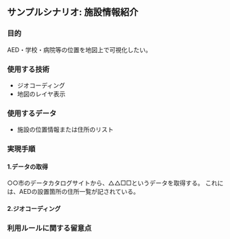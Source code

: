 ﻿## サンプルシナリオ: 施設情報紹介

### 目的
AED・学校・病院等の位置を地図上で可視化したい。

### 使用する技術

* ジオコーディング
* 地図のレイヤ表示

### 使用するデータ

* 施設の位置情報または住所のリスト

### 実現手順

#### 1.データの取得 
○○市のデータカタログサイトから、△△□□というデータを取得する。
これには、AEDの設置箇所の住所一覧が記されている。

#### 2.ジオコーディング

### 利用ルールに関する留意点
